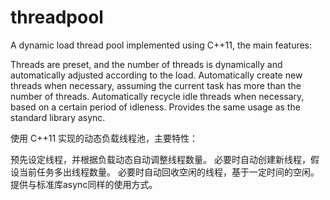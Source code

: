 # threadpool

A dynamic load thread pool implemented using C++11, the main features:

Threads are preset, and the number of threads is dynamically and automatically adjusted according to the load.
Automatically create new threads when necessary, assuming the current task has more than the number of threads.
Automatically recycle idle threads when necessary, based on a certain period of idleness.
Provides the same usage as the standard library async.

使用 C++11 实现的动态负载线程池，主要特性：

预先设定线程，并根据负载动态自动调整线程数量。
必要时自动创建新线程，假设当前任务多出线程数量。
必要时自动回收空闲的线程，基于一定时间的空闲。
提供与标准库async同样的使用方式。
